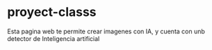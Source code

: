 # proyect-classs
Esta pagina web te permite crear imagenes con IA, y cuenta con unb detector de Inteligencia artificial 

